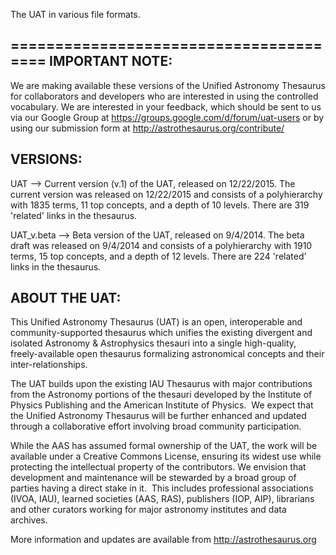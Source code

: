 The UAT in various file formats.

======================================= 
IMPORTANT NOTE: 
--------------- 

We are making available these versions of the Unified Astronomy Thesaurus for collaborators and developers who are interested in using the controlled vocabulary.  We are interested in your feedback, which should be sent to us via our Google Group at https://groups.google.com/d/forum/uat-users or by using our submission form at http://astrothesaurus.org/contribute/


VERSIONS:
---------

UAT         --> Current version (v.1) of the UAT, released on 12/22/2015.
The current version was released on 12/22/2015 and consists of a polyhierarchy with 1835 terms, 11 top concepts, and a depth of 10 levels. There are 319 'related' links in the thesaurus. 

UAT_v.beta  --> Beta version of the UAT, released on 9/4/2014.
The beta draft was released on 9/4/2014 and consists of a polyhierarchy with 1910 terms, 15 top concepts, and a depth of 12 levels. There are 224 'related' links in the thesaurus. 



ABOUT THE UAT: 
-------------- 

This Unified Astronomy Thesaurus (UAT) is an open, interoperable and community-supported thesaurus which unifies the existing divergent and isolated Astronomy & Astrophysics thesauri into a single high-quality, freely-available open thesaurus formalizing astronomical concepts and their inter-relationships. 

The UAT builds upon the existing IAU Thesaurus with major contributions from the Astronomy portions of the thesauri developed by the Institute of Physics Publishing and the American Institute of Physics.  We expect that the Unified Astronomy Thesaurus will be further enhanced and updated through a collaborative effort involving broad community participation. 

While the AAS has assumed formal ownership of the UAT, the work will be available under a Creative Commons License, ensuring its widest use while protecting the intellectual property of the contributors. We envision that development and maintenance will be stewarded by a broad group of parties having a direct stake in it.  This includes professional associations (IVOA, IAU), learned societies (AAS, RAS), publishers (IOP, AIP), librarians and other curators working for major astronomy institutes and data archives. 

More information and updates are available from http://astrothesaurus.org
